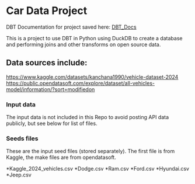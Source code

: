 # Car Data Project

DBT Documentation for project saved here: [DBT_Docs](http://my-dbt-index-docs-file.s3-website-us-east-1.amazonaws.com)

This is a project to use DBT in Python using DuckDB to create a database and performing 
joins and other transforms on open source data.

## Data sources include:
https://www.kaggle.com/datasets/kanchana1990/vehicle-dataset-2024
https://public.opendatasoft.com/explore/dataset/all-vehicles-model/information/?sort=modifiedon

### Input data
The input data is not included in this Repo to avoid posting API data publicly, but see below for list of files.

### Seeds files
These are the input seed files (stored separately). The first file is from Kaggle, the make files are from opendatasoft.

*Kaggle_2024_vehicles.csv
*Dodge.csv
*Ram.csv
*Ford.csv
*Hyundai.csv
*Jeep.csv
